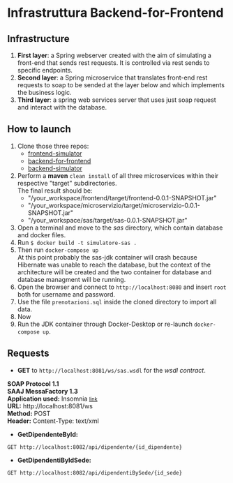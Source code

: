 # Infrastruttura Backend-for-Frontend

## Infrastructure
1. **First layer**: a Spring webserver created with the aim of simulating a front-end that sends rest requests.
It is controlled via rest sends to specific endpoints.
2. **Second layer**: a Spring microservice that translates front-end rest requests to soap to be sended
at the layer below and which implements the business logic.
3. **Third layer**: a spring web services server that uses just soap request and interact with the database.

## How to launch
1. Clone those three repos:
    - [frontend-simulator](https://github.com/aremi0/frontend-webserver-infrastructure-2)
    - [backend-for-frontend](https://github.com/aremi0/spring-webserver-infrastructure-3)
    - [backend-simulator](https://github.com/aremi0/soap-webserver-infrastructure-1)
2. Perform a **maven** `clean install` of all three microservices within their respective "target" subdirectories.  
The final result should be:
    - "/your_workspace/frontend/target/frontend-0.0.1-SNAPSHOT.jar"
    - "/your_workspace/microservizio/target/microservizio-0.0.1-SNAPSHOT.jar"
    - "/your_workspace/sas/target/sas-0.0.1-SNAPSHOT.jar"
3. Open a terminal and move to the *sas* directory, which contain database and docker files.
4. Run `$ docker build -t simulatore-sas .`
5. Then run `docker-compose up`  
At this point probably the sas-jdk container will crash because Hibernate was unable
to reach the database, but the context of the architecture will be created and
the two container for database and database managment will be running.
6. Open the browser and connect to `http://localhost:8080` and insert `root` both
for username and password.
7. Use the file `prenotazioni.sql` inside the cloned directory to import all data.
8. Now 
9. Run the JDK container through Docker-Desktop or re-launch `docker-compose up`.

## Requests
- **GET** to `http://localhost:8081/ws/sas.wsdl` for the *wsdl contract*.

**SOAP Protocol 1.1**   
**SAAJ MessaFactory 1.3**  
**Application used:** Insomnia <small>[link](https://insomnia.rest/)</small>  
**URL:** http://localhost:8081/ws  
**Method:** POST  
**Header:** Content-Type: text/xml  

- **GetDipendenteById:**
```http
GET http://localhost:8082/api/dipendente/{id_dipendente}
```

- **GetDipendentiByIdSede:**
```http
GET http://localhost:8082/api/dipendentiBySede/{id_sede}
```